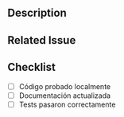 ## Description
<!-- Describir brevemente los cambios -->

## Related Issue
<!-- Vincular el número de Issue si aplica -->

## Checklist
- [ ] Código probado localmente
- [ ] Documentación actualizada
- [ ] Tests pasaron correctamente
